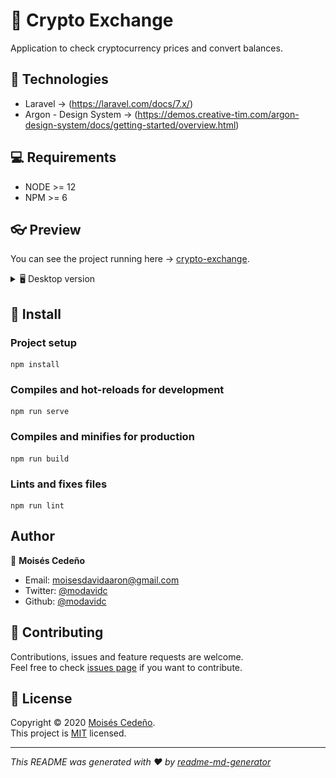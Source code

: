 # 📌 Crypto Exchange

Application to check cryptocurrency prices and convert balances. 

## 🔨 Technologies

* Laravel → (https://laravel.com/docs/7.x/)
* Argon - Design System -> (https://demos.creative-tim.com/argon-design-system/docs/getting-started/overview.html)

## 💻 Requirements

* NODE >= 12 
* NPM >= 6

## 👓 Preview

You can see the project running here → [crypto-exchange](crypto-exchange.cf/).

<details>
    <summary>🖥 Desktop version </summary>

    - Home: 

![](public/screenshots/desktop_1.png)

    - Crypto Coin Detail: 

![](public/screenshots/desktop_2.png)

</details>

## 🚀 Install

### Project setup

```
npm install
```

### Compiles and hot-reloads for development

```
npm run serve
```

### Compiles and minifies for production

```
npm run build
```

### Lints and fixes files

```
npm run lint
```

## Author

👤 **Moisés Cedeño**

- Email: [moisesdavidaaron@gmail.com](mailto:moisesdavidaaron@gmail.com)
- Twitter: [@modavidc](https://twitter.com/modavidc)
- Github: [@modavidc](https://github.com/modavidc)

## 🤝 Contributing

Contributions, issues and feature requests are welcome.<br />
Feel free to check [issues page](https://github.com/modavidc/crypto-exchange/issues) if you want to contribute.<br />

## 📝 License

Copyright © 2020 [Moisés Cedeño](https://github.com/modavidc).<br />
This project is [MIT](https://github.com/kefranabg/readme-md-generator/blob/master/LICENSE) licensed.

---

_This README was generated with ❤️ by [readme-md-generator](https://github.com/kefranabg/readme-md-generator)_

